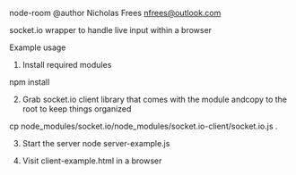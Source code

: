 node-room
@author Nicholas Frees nfrees@outlook.com

socket.io wrapper to handle live input within a browser

Example usage

1) Install required modules

npm install

2) Grab socket.io client library that comes with the module andcopy to the root to keep things organized

cp node_modules/socket.io/node_modules/socket.io-client/socket.io.js .

3) Start the server
node server-example.js

4) Visit client-example.html in a browser